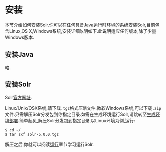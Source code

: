 # 安装

本节介绍如何安装Solr.你可以在任何具备Java运行时环境的系统安装Solr,目前包含Linux,OS X,Windows系统,安装详细说明如下.此说明适应任何版本,除了少量Windows版本.

## 安装Java

略.

## 安装Solr

Solr[官方网址](http://lucene.apache.org/solr/).

Linux/Unix/OSX系统,请下载`.tgz`格式压缩文件.微软Windows系统,可以下载`.zip`文件.只需解压Solr分发包到你指定目录.如需在生成环境运行Solr,请跳转至[生成环境部署](manage/production.md).简单起见,解压Solr分发包到指定目录,以Linux环境为例,运行:

    $ cd ~/
    $ tar zxf solr-5.0.0.tgz

解压之后,你就可以阅读[运行](running.md)章节学习运行Solr.
